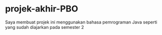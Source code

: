 # projek-akhir-PBO
Saya membuat projek ini menggunakan bahasa pemrograman Java seperti yang sudah diajarkan pada semester 2

